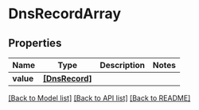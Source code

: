 # DnsRecordArray

## Properties
Name | Type | Description | Notes
------------ | ------------- | ------------- | -------------
**value** | [**[DnsRecord]**](DnsRecord.md) |  | 

[[Back to Model list]](../README.md#documentation-for-models) [[Back to API list]](../README.md#documentation-for-api-endpoints) [[Back to README]](../README.md)


